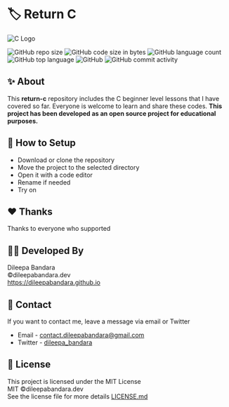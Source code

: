 # 🏷️ Return C

![C Logo](https://img.icons8.com/color/98/000000/c-programming.png)


![GitHub repo size](https://img.shields.io/github/repo-size/dileepabandara/return-c?color=red&label=repository%20size)
![GitHub code size in bytes](https://img.shields.io/github/languages/code-size/dileepabandara/return-c?color=red)
![GitHub language count](https://img.shields.io/github/languages/count/dileepabandara/return-c)
![GitHub top language](https://img.shields.io/github/languages/top/dileepabandara/return-c)
![GitHub](https://img.shields.io/github/license/dileepabandara/return-c?color=yellow)
![GitHub commit activity](https://img.shields.io/github/commit-activity/m/dileepabandara/return-c?color=brightgreen&label=commits)

## ✨ About

This **return-c** repository includes the C beginner level lessons that I have covered so far. Everyone is welcome to learn and share these codes. **This project has been developed as an open source project for educational purposes.**

## 🍃 How to Setup

- Download or clone the repository
- Move the project to the selected directory
- Open it with a code editor
- Rename if needed
- Try on

## ❤️ Thanks

Thanks to everyone who supported

## 👨‍💻 Developed By

Dileepa Bandara  
©dileepabandara.dev  
https://dileepabandara.github.io

## 💬 Contact

If you want to contact me, leave a message via email or Twitter

- Email - <contact.dileepabandara@gmail.com>
- Twitter - [dileepa_bandara](https://twitter.com/dileepa_bandara)

## 📜 License

This project is licensed under the MIT License  
MIT ©dileepabandara.dev  
See the license file for more details [LICENSE.md](https://github.com/dileepabandara/return-c/blob/main/LICENSE)
